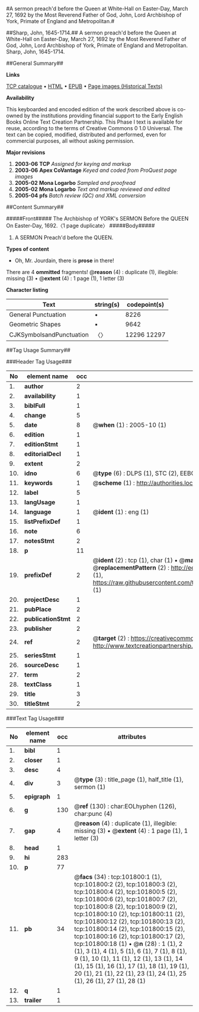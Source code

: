 #A sermon preach'd before the Queen at White-Hall on Easter-Day, March 27, 1692 by the Most Reverend Father of God, John, Lord Archbishop of York, Primate of England and Metropolitan.#

##Sharp, John, 1645-1714.##
A sermon preach'd before the Queen at White-Hall on Easter-Day, March 27, 1692 by the Most Reverend Father of God, John, Lord Archbishop of York, Primate of England and Metropolitan.
Sharp, John, 1645-1714.

##General Summary##

**Links**

[TCP catalogue](http://www.ota.ox.ac.uk/tcp/)  • 
[HTML](http://tei.it.ox.ac.uk/tcp/Texts-HTML/free/A59/A59569.html)  • 
[EPUB](http://tei.it.ox.ac.uk/tcp/Texts-EPUB/free/A59/A59569.epub) • 
[Page images (Historical Texts)](https://data.historicaltexts.jisc.ac.uk/view?pubId=eebo-13785884e&pageId=eebo-13785884e-101800-1)

**Availability**

This keyboarded and encoded edition of the
	       work described above is co-owned by the institutions
	       providing financial support to the Early English Books
	       Online Text Creation Partnership. This Phase I text is
	       available for reuse, according to the terms of Creative
	       Commons 0 1.0 Universal. The text can be copied,
	       modified, distributed and performed, even for
	       commercial purposes, all without asking permission.

**Major revisions**

1. __2003-06__ __TCP__ *Assigned for keying and markup*
1. __2003-06__ __Apex CoVantage__ *Keyed and coded from ProQuest page images*
1. __2005-02__ __Mona Logarbo__ *Sampled and proofread*
1. __2005-02__ __Mona Logarbo__ *Text and markup reviewed and edited*
1. __2005-04__ __pfs__ *Batch review (QC) and XML conversion*

##Content Summary##

#####Front#####
The Archbishop of YORK's SERMON Before the QUEEN On Easter-Day, 1692.〈1 page duplicate〉
#####Body#####

1. A SERMON Preach'd before the QUEEN.

**Types of content**

  * Oh, Mr. Jourdain, there is **prose** in there!

There are 4 **ommitted** fragments! 
 @__reason__ (4) : duplicate (1), illegible: missing (3)  •  @__extent__ (4) : 1 page (1), 1 letter (3)

**Character listing**


|Text|string(s)|codepoint(s)|
|---|---|---|
|General Punctuation|•|8226|
|Geometric Shapes|▪|9642|
|CJKSymbolsandPunctuation|〈〉|12296 12297|

##Tag Usage Summary##

###Header Tag Usage###

|No|element name|occ|attributes|
|---|---|---|---|
|1.|__author__|2||
|2.|__availability__|1||
|3.|__biblFull__|1||
|4.|__change__|5||
|5.|__date__|8| @__when__ (1) : 2005-10 (1)|
|6.|__edition__|1||
|7.|__editionStmt__|1||
|8.|__editorialDecl__|1||
|9.|__extent__|2||
|10.|__idno__|6| @__type__ (6) : DLPS (1), STC (2), EEBO-CITATION (1), OCLC (1), VID (1)|
|11.|__keywords__|1| @__scheme__ (1) : http://authorities.loc.gov/ (1)|
|12.|__label__|5||
|13.|__langUsage__|1||
|14.|__language__|1| @__ident__ (1) : eng (1)|
|15.|__listPrefixDef__|1||
|16.|__note__|6||
|17.|__notesStmt__|2||
|18.|__p__|11||
|19.|__prefixDef__|2| @__ident__ (2) : tcp (1), char (1)  •  @__matchPattern__ (2) : ([0-9\-]+):([0-9IVX]+) (1), (.+) (1)  •  @__replacementPattern__ (2) : http://eebo.chadwyck.com/downloadtiff?vid=$1&page=$2 (1), https://raw.githubusercontent.com/textcreationpartnership/Texts/master/tcpchars.xml#$1 (1)|
|20.|__projectDesc__|1||
|21.|__pubPlace__|2||
|22.|__publicationStmt__|2||
|23.|__publisher__|2||
|24.|__ref__|2| @__target__ (2) : https://creativecommons.org/publicdomain/zero/1.0/ (1), http://www.textcreationpartnership.org/docs/. (1)|
|25.|__seriesStmt__|1||
|26.|__sourceDesc__|1||
|27.|__term__|2||
|28.|__textClass__|1||
|29.|__title__|3||
|30.|__titleStmt__|2||


###Text Tag Usage###

|No|element name|occ|attributes|
|---|---|---|---|
|1.|__bibl__|1||
|2.|__closer__|1||
|3.|__desc__|4||
|4.|__div__|3| @__type__ (3) : title_page (1), half_title (1), sermon (1)|
|5.|__epigraph__|1||
|6.|__g__|130| @__ref__ (130) : char:EOLhyphen (126), char:punc (4)|
|7.|__gap__|4| @__reason__ (4) : duplicate (1), illegible: missing (3)  •  @__extent__ (4) : 1 page (1), 1 letter (3)|
|8.|__head__|1||
|9.|__hi__|283||
|10.|__p__|77||
|11.|__pb__|34| @__facs__ (34) : tcp:101800:1 (1), tcp:101800:2 (2), tcp:101800:3 (2), tcp:101800:4 (2), tcp:101800:5 (2), tcp:101800:6 (2), tcp:101800:7 (2), tcp:101800:8 (2), tcp:101800:9 (2), tcp:101800:10 (2), tcp:101800:11 (2), tcp:101800:12 (2), tcp:101800:13 (2), tcp:101800:14 (2), tcp:101800:15 (2), tcp:101800:16 (2), tcp:101800:17 (2), tcp:101800:18 (1)  •  @__n__ (28) : 1 (1), 2 (1), 3 (1), 4 (1), 5 (1), 6 (1), 7 (1), 8 (1), 9 (1), 10 (1), 11 (1), 12 (1), 13 (1), 14 (1), 15 (1), 16 (1), 17 (1), 18 (1), 19 (1), 20 (1), 21 (1), 22 (1), 23 (1), 24 (1), 25 (1), 26 (1), 27 (1), 28 (1)|
|12.|__q__|1||
|13.|__trailer__|1||
